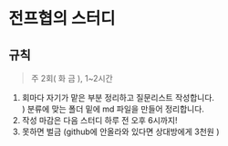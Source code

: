 # 전프협의 스터디

## 규칙

> 주 2회( 화 금 ), 1~2시간

1. 회마다 자기가 맡은 부분 정리하고 질문리스트 작성합니다.<br/>)
   분류에 맞는 폴더 밑에 md 파일을 만들어 정리합니다.
2. 작성 마감은 다음 스터디 하루 전 오후 6시까지!
3. 못하면 벌금 (github에 안올라와 있다면 상대방에게 3천원 )
